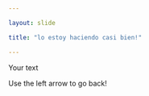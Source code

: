 ```yaml
---

layout: slide

title: "lo estoy haciendo casi bien!"

---
```


Your text

Use the left arrow to go back!  
